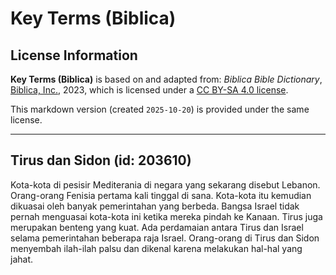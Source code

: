 # Key Terms (Biblica)

## License Information

**Key Terms (Biblica)** is based on and adapted from: _Biblica Bible Dictionary_, [Biblica, Inc.](https://www.biblica.com/), 2023, which is licensed under a [CC BY-SA 4.0 license](https://creativecommons.org/licenses/by-sa/4.0/legalcode.en).

This markdown version (created `2025-10-20`) is provided under the same license.



--------------------------------

## Tirus dan Sidon (id: 203610)

Kota\-kota di pesisir Mediterania di negara yang sekarang disebut Lebanon. Orang\-orang Fenisia pertama kali tinggal di sana. Kota\-kota itu kemudian dikuasai oleh banyak pemerintahan yang berbeda. Bangsa Israel tidak pernah menguasai kota\-kota ini ketika mereka pindah ke Kanaan. Tirus juga merupakan benteng yang kuat. Ada perdamaian antara Tirus dan Israel selama pemerintahan beberapa raja Israel. Orang\-orang di Tirus dan Sidon menyembah ilah\-ilah palsu dan dikenal karena melakukan hal\-hal yang jahat.


